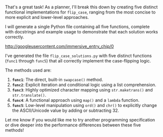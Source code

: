 That's a great task! As a planner, I'll break this down by creating five distinct functional implementations for `flip_case`, ranging from the most concise to more explicit and lower-level approaches.

I will generate a single Python file containing all five functions, complete with docstrings and example usage to demonstrate that each solution works correctly.


http://googleusercontent.com/immersive_entry_chip/0

I've generated the file `flip_case_solutions.py` with five distinct functions (`func1` through `func5`) that all correctly implement the case-flipping logic.

The methods used are:
1.  **`func1`**: The direct, built-in `swapcase()` method.
2.  **`func2`**: Explicit iteration and conditional logic using a list comprehension.
3.  **`func3`**: Highly optimized character mapping using `str.maketrans()` and `str.translate()`.
4.  **`func4`**: A functional approach using `map()` and a `lambda` function.
5.  **`func5`**: Low-level manipulation using `ord()` and `chr()` to explicitly change the ASCII/Unicode value by adding or subtracting 32.

Let me know if you would like me to try another programming specification or dive deeper into the performance differences between these five methods!